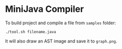 # MiniJava Compiler

To build project and compile a file from `samples` folder:

```
./tool.sh filename.java
```

It will also draw an AST image and save it to `graph.png`. 
